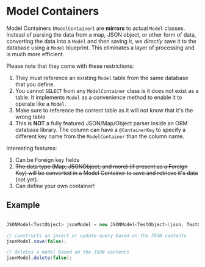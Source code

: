# Model Containers

Model Containers (```ModelContainer```) are **mirrors** to actual ```Model``` classes. Instead of parsing the data from a map, JSON object, or other form of data, converting the data into a ```Model``` and then saving it, we _directly_ save it to the database using a ```Model``` blueprint. This eliminates a layer of processing and is much more efficient.

Please note that they come with these restrictions:
  1. They must reference an existing ```Model``` table from the same database that you define. 
  2. You cannot ```SELECT``` from any ```ModelContainer``` class is it does not exist as a table. It implements ```Model``` as a convenience method to enable it to operate like a ```Model```.
  3. Make sure to reference the correct table as it will not know that it's the wrong table
  4. This is **NOT** a fully featured JSON/Map/Object parser inside an ORM database library. The column can have a ```@ContainerKey``` to specify a different key name from the ```ModelContainer``` than the column name.

Interesting features:
  1. Can be Foreign key fields
  2. ~~The data type (Map, JSONObject, and more) (if present as a Foreign Key) will be converted in a Model Container to save and retrieve it's data~~ (not yet).
  3. Can define your own container!

## Example

```java

JSONModel<TestObject> jsonModel = new JSONModel<TestObject>(json, TestObject.class);

// constructs an insert or update query based on the JSON contents
jsonModel.save(false);

// deletes a model based on the JSON contents
jsonModel.delete(false);

```
